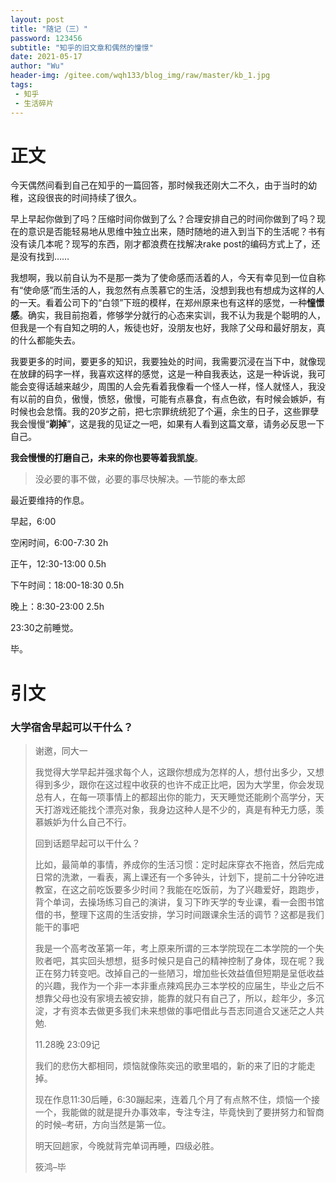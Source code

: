 ```yaml
---
layout: post
title: "随记（三）"
password: 123456
subtitle: "知乎的旧文章和偶然的憧憬"
date: 2021-05-17
author: "Wu"
header-img: /gitee.com/wqh133/blog_img/raw/master/kb_1.jpg
tags: 
 - 知乎
 - 生活碎片
---
```


# 正文

  今天偶然间看到自己在知乎的一篇回答，那时候我还刚大二不久，由于当时的幼稚，这段很丧的时间持续了很久。

  早上早起你做到了吗？压缩时间你做到了么？合理安排自己的时间你做到了吗？现在的意识是否能轻易地从思维中独立出来，随时随地的进入到当下的生活呢？书有没有读几本呢？现写的东西，刚才都浪费在找解决rake post的编码方式上了，还是没有找到……

  我想啊，我以前自认为不是那一类为了使命感而活着的人，今天有幸见到一位自称有“使命感”而生活的人，我忽然有点羡慕它的生活，没想到我也有想成为这样的人的一天。看着公司下的“白领”下班的模样，在郑州原来也有这样的感觉，一种**憧憬感**。确实，我目前抱着，修够学分就行的心态来实训，我不认为我是个聪明的人，但我是一个有自知之明的人，叛徒也好，没朋友也好，我除了父母和最好朋友，真的什么都能失去。

  我要更多的时间，要更多的知识，我要独处的时间，我需要沉浸在当下中，就像现在放肆的码字一样，我喜欢这样的感觉，这是一种自我表达，这是一种诉说，我可能会变得话越来越少，周围的人会先看着我像看一个怪人一样，怪人就怪人，我没有以前的自负，傲慢，愤怒，傲慢，可能有点暴食，有点色欲，有时候会嫉妒，有时候也会怠惰。我的20岁之前，把七宗罪统统犯了个遍，余生的日子，这些罪孽我会慢慢“**剃掉**”，这是我的见证之一吧，如果有人看到这篇文章，请务必反思一下自己。

  **我会慢慢的打磨自己，未来的你也要等着我凯旋**。

> 没必要的事不做，必要的事尽快解决。—节能的奉太郎

最近要维持的作息。

早起，6:00

空闲时间，6:00-7:30 2h

正午，12:30-13:00 0.5h

下午时间：18:00-18:30 0.5h

晚上：8:30-23:00 2.5h

23:30之前睡觉。

毕。

# 引文

### 大学宿舍早起可以干什么？

> 谢邀，同大一
>
> 我觉得大学早起并强求每个人，这跟你想成为怎样的人，想付出多少，又想得到多少，跟你在这过程中收获的也许不成正比吧，因为大学里，你会发现总有人，在每一项事情上的都超出你的能力，天天睡觉还能刷个高学分，天天打游戏还能找个漂亮对象，我身边这种人是不少的，真是有种无力感，羡慕嫉妒为什么自己不行。
>
> 回到话题早起可以干什么？
>
> 比如，最简单的事情，养成你的生活习惯：定时起床穿衣不拖沓，然后完成日常的洗漱，一看表，离上课还有一个多钟头，计划下，提前二十分钟吃进教室，在这之前吃饭要多少时间？我能在吃饭前，为了兴趣爱好，跑跑步，背个单词，去操场练习自己的演讲，复习下昨天学的专业课，看一会图书馆借的书，整理下这周的生活安排，学习时间跟课余生活的调节？这都是我们能干的事吧
>
> 我是一个高考改革第一年，考上原来所谓的三本学院现在二本学院的一个失败者吧，其实回头想想，挺多时候只是自己的精神控制了身体，现在呢？我正在努力转变吧。改掉自己的一些陋习，增加些长效益值但短期是呈低收益的兴趣，我作为一个非一本非重点辣鸡民办三本学校的应届生，毕业之后不想靠父母也没有家境去被安排，能靠的就只有自己了，所以，趁年少，多沉淀，才有资本去做更多我们未来想做的事吧借此与吾志同道合又迷茫之人共勉.
>
> 11.28晚 23:09记
>
> 我们的悲伤大都相同，烦恼就像陈奕迅的歌里唱的，新的来了旧的才能走掉。
>
> 现在作息11:30后睡，6:30蹦起来，连着几个月了有点熬不住，烦恼一个接一个，我能做的就是提升办事效率，专注专注，毕竟快到了要拼努力和智商的时候–考研，方向当然是第一位。
>
> 明天回趟家，今晚就背完单词再睡，四级必胜。
>
> 筱鸿–毕
